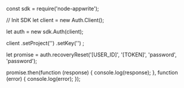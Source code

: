const sdk = require('node-appwrite');

// Init SDK
let client = new Auth.Client();

let auth = new sdk.Auth(client);

client
    .setProject('')
    .setKey('')
;

let promise = auth.recoveryReset('[USER_ID]', '[TOKEN]', 'password', 'password');

promise.then(function (response) {
    console.log(response);
}, function (error) {
    console.log(error);
});